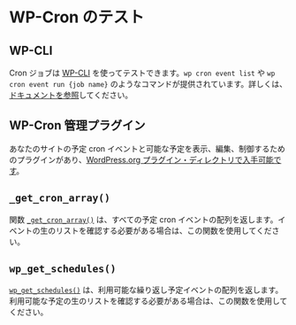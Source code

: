 <!--
# Testing of WP-Cron
-->

# WP-Cron のテスト

## WP-CLI

<!--
Cron jobs can be tested using [WP-CLI](https://wp-cli.org/). It offers commands like `wp cron event list` and `wp cron event run {job name}`. [Check the documentation](https://developer.wordpress.org/cli/commands/cron/) for more details.
-->

Cron ジョブは [WP-CLI](https://wp-cli.org/) を使ってテストできます。`wp cron event list` や `wp cron event run {job name}` のようなコマンドが提供されています。詳しくは、[ドキュメントを参照](https://developer.wordpress.org/cli/commands/cron/)してください。

<!--
## WP-Cron Management Plugins
-->

## WP-Cron 管理プラグイン

<!--
Several [plugins are available on the WordPress.org Plugin Directory](https://wordpress.org/plugins/tags/cron/) for viewing, editing, and controlling the scheduled cron events and available schedules on your site.
-->

あなたのサイトの予定 cron イベントと可能な予定を表示、編集、制御するためのプラグインがあり、[WordPress.org プラグイン・ディレクトリで入手可能です](https://ja.wordpress.org/plugins/tags/cron/)。

## `_get_cron_array()`

<!--
The [`_get_cron_array()`](https://developer.wordpress.org/reference/functions/_get_cron_array/) function returns an array of all currently scheduled cron events. Use this function if you need to inspect the raw list of events.
-->

関数 [`_get_cron_array()`](https://developer.wordpress.org/reference/functions/_get_cron_array/) は、すべての予定 cron イベントの配列を返します。イベントの生のリストを確認する必要がある場合は、この関数を使用してください。

## `wp_get_schedules()`

<!--
The [`wp_get_schedules()`](https://developer.wordpress.org/reference/functions/wp_get_schedules/) function returns an array of available event recurrence schedules. Use this function if you need to inspect the raw list of available schedules.
-->

[`wp_get_schedules()`](https://developer.wordpress.org/reference/functions/wp_get_schedules/) は、利用可能な繰り返し予定イベントの配列を返します。利用可能な予定の生のリストを確認する必要がある場合は、この関数を使用してください。
